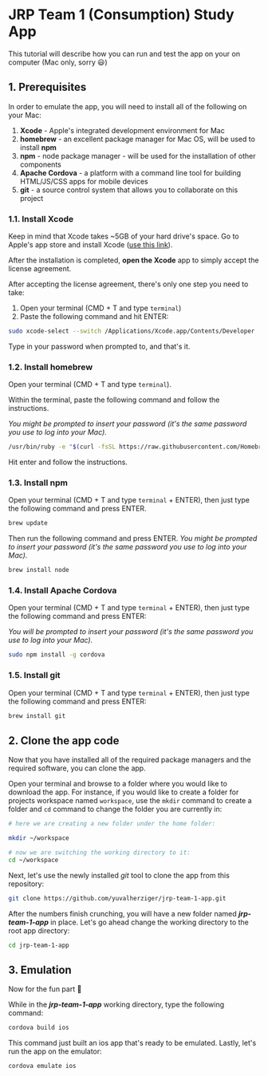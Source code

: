 # JRP Team 1 (Consumption) Study App

This tutorial will describe how you can run and test the app on your on computer (Mac only, sorry :smiley:) 

## 1. Prerequisites

In order to emulate the app, you will need to install all of the following on your Mac:

1. **Xcode** - Apple's integrated development environment for Mac
2. **homebrew** - an excellent package manager for Mac OS, will be used to install **npm**
3. **npm** - node package manager - will be used for the installation of other components
4. **Apache Cordova** - a platform with a command line tool for building HTML/JS/CSS apps for mobile devices
5. **git** - a source control system that allows you to collaborate on this project

### 1.1. Install Xcode

Keep in mind that Xcode takes ~5GB of your hard drive's space.
Go to Apple's app store and install Xcode ([use this link][app-store-xcode]).
 

After the installation is completed, **open the Xcode** app to simply accept the license agreement.

After accepting the license agreement, there's only one step you need to take:

1. Open your terminal (CMD + T and type `terminal`)
2. Paste the following command and hit ENTER:

```bash
sudo xcode-select --switch /Applications/Xcode.app/Contents/Developer
```

Type in your password when prompted to, and that's it.

### 1.2. Install homebrew

Open your terminal (CMD + T and type `terminal`).

Within the terminal, paste the following command and follow the instructions. 

_You might be prompted to insert your password (it's the same password you use to log into your Mac)._

```bash
/usr/bin/ruby -e "$(curl -fsSL https://raw.githubusercontent.com/Homebrew/install/master/install)"
```

Hit enter and follow the instructions.

### 1.3. Install npm 

Open your terminal (CMD + T and type `terminal` + ENTER), then just type the following command and press ENTER. 
```bash
brew update
```

Then run the following command and press ENTER.
_You might be prompted to insert your password (it's the same password you use to log into your Mac)._

```bash
brew install node
```

### 1.4. Install Apache Cordova

Open your terminal (CMD + T and type `terminal` + ENTER), then just type the following command and press ENTER:

_You will be prompted to insert your password (it's the same password you use to log into your Mac)._

```bash
sudo npm install -g cordova
```

### 1.5. Install git

Open your terminal (CMD + T and type `terminal` + ENTER), then just type the following command and press ENTER:

```bash
brew install git
```

[app-store-xcode]: https://itunes.apple.com/us/app/xcode/id497799835?mt=12

## 2. Clone the app code 

Now that you have installed all of the required package managers and the required software, you can clone the app.
 
Open your terminal and browse to a folder where you would like to download the app. 
For instance, if you would like to create a folder for projects workspace named `workspace`, use the `mkdir` command to create a folder and `cd` command to change the folder you are currently in: 

```bash
# here we are creating a new folder under the home folder:

mkdir ~/workspace

# now we are switching the working directory to it:
cd ~/workspace

```

Next, let's use the newly installed _git_ tool to clone the app from this repository:

```bash
git clone https://github.com/yuvalherziger/jrp-team-1-app.git
```

After the numbers finish crunching, you will have a new folder named _**jrp-team-1-app**_ in place. Let's go ahead change the working directory to the root app directory:

```bash
cd jrp-team-1-app
```

## 3. Emulation

Now for the fun part :tada:

While in the _**jrp-team-1-app**_ working directory, type the following command:

```bash
cordova build ios
```

This command just built an ios app that's ready to be emulated. Lastly, let's run the app on the emulator:

```bash
cordova emulate ios
```

